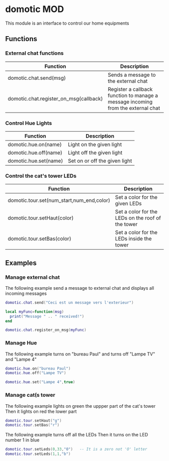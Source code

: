 # domotic MOD

This module is an interface to control our home equipments

## Functions

### External chat functions
Function | Description
-- | --
domotic.chat.send(msg)|Sends a message to the external chat
domotic.chat.register_on_msg(callback)|Register a callback function to manage a message incoming from the external chat

### Control Hue Lights
Function | Description
-- | --
domotic.hue.on(name)|Light on the given light
domotic.hue.off(name)|Light off the given light
domotic.hue.set(name)|Set on or off the given light

### Control the cat's tower LEDs
Function | Description
-- | --
domotic.tour.set(num_start,num_end,color)|Set a color for the given LEDs
domotic.tour.setHaut(color)|Set a color for the LEDs on the roof of the tower
domotic.tour.setBas(color)|Set a color for the LEDs inside the tower

## Examples

### Manage external chat

The following example send a message to external chat and displays all incoming messages

```lua
domotic.chat.send("Ceci est un message vers l'exterieur")

local myFunc=function(msg)
  print("Message " .. " received!")
end

domotic.chat.register_on_msg(myFunc)
```

### Manage Hue

The following example turns on "bureau Paul" and turns off "Lampe TV" and "Lampe 4"

```lua
domotic.hue.on("bureau Paul")
domotic.hue.off("Lampe TV")

domotic.hue.set("Lampe 4",true)
```

### Manage cat(s tower

The following example lights on green the uppper part of the cat's tower
Then it lights on red the lower part

```lua
domotic.tour.setHaut("g")
domotic.tour.setBas("r")
```

The following example turns off all the LEDs
Then it turns on the LED number 1 in blue

```lua
domotic.tour.setLeds(0,33,"0")   -- It is a zero not 'O' letter
domotic.tour.setLeds(1,1,"b")
```
